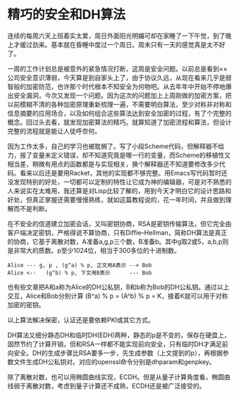 精巧的安全和DH算法
=====
连续的每周六天上班着实太累，周日外面阳光明媚可却在家睡了一下午觉，到了晚上才缓过劲来。基本就在昏睡中度过一个周日。周末只有一天的感觉真是太不好了。

一周的工作计划总是被意外的紧急情况打断，这周是安全问题。以前总是看到××公司安全意识薄弱，今天算是到自家头上了，由于协议久远，从现在看来几乎是弱智般的加密防范，也许那个时代根本不知安全为何物吧。从去年年中开始不停地爆出安全漏洞，今次又发现一个问题。因为这次的问题加上上周刚做的加密方案，把以前模糊不清的各种加密原理重新梳理一遍，不需要明白算法，至少对称非对称和信息摘要的应用场合，以及如何组合这些算法达到安全加密的过程，有了个完整的概念。回过头去看，就发现加密算法的精巧。就算知道了加密流程和算法，但设计完整的流程就是能让人徒呼奈何。

因为工作太多，自己的学习也被耽搁了。写了小段Scheme代码，但解释器不给力，报了变量未定义错误，却不知道究竟是哪一行的变量，而Scheme的移植性又相当差，稍微有用点的函数都是与实现相关，换个解释器还不知道要修改多少代码。看来以后还是要用Racket，其他的实现都不够完整。用Emacs写代码暂时还没发现特别的好处，一切都可以定制的特性让它成为神的编辑器，可是对不熟悉的人来说实在太难用，我还算是对Lisp比较了解的，用到今天才明白它的设计思路和好处，但真正掌握还需要慢慢熟练，就如这篇教程说的，花一年时间，并且做到理解而不是判断。

在不安全的信道建立加密会话，又叫密钥协商，RSA是密钥传输算法，但它完全由客户端决定密钥，严格得说不算协商，只有Diffie–Hellman，简称DH算法是真正的协商，它基于离散对数，A准备a,g,p三个数，B准备b。其中g取2或5，a,b,p则是非常大的质数。p至少1024位，相当于300多位的十进制数。

```
Alice --- g, p , (g^a) % p, 正文用A表示 --> Bob
Alice <--   (g^b) % p, 下文用B表示      --- Bob
```

也有些文章把A和a称为Alice的DH公私钥，B和b称为Bob的DH公私钥。通过以上交互，Alice和Bob分别计算 (B^a) % p = (A^b) % p = K，接着K就可以用于对称加密的密钥。

以上算法解决保密，认证还是要依赖PKI或其它方式。

DH算法又细分静态DH和临时DH(EDH)两种，静态的p是不变的，保存在硬盘上，固然节约了计算开销，但和RSA一样都不能实现前向安全，只有临时DH才满足前向安全。DH的生成步骤比RSA要多一步，先生成参数（上文提到的p），再根据参数文件生成DH公私钥对。对应的openssl命令分别是dhparam和genpkey。

除了离散对数，也可以用椭圆曲线实现，ECDH。但是从量子计算角度看，椭圆曲线弱于离散对数，考虑到量子计算还不成熟，ECDH还是被广泛接受的。